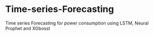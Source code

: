 # Time-series-Forecasting
Time series Forecasting for power consumption using LSTM, Neural Prophet and XGbosst

